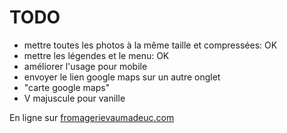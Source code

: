 # TODO

- mettre toutes les photos à la même taille et compressées: OK
- mettre les légendes et le menu: OK
- améliorer l'usage pour mobile
- envoyer le lien google maps sur un autre onglet
- "carte google maps"
- V majuscule pour vanille

En ligne sur [fromagerievaumadeuc.com](http://fromagerievaumadeuc.com)
